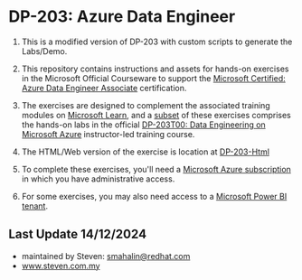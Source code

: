# DP-203: Azure Data Engineer

1. This is a modified version of DP-203 with custom scripts to generate the Labs/Demo. 

2. This repository contains instructions and assets for hands-on exercises in the Microsoft Official Courseware to support the [Microsoft Certified: Azure Data Engineer Associate](https://learn.microsoft.com/certifications/azure-data-engineer/) certification. 

3. The exercises are designed to complement the associated training modules on [Microsoft Learn](https://learn.microsoft.com/training), and a <u>subset</u> of these exercises comprises the hands-on labs in the official [DP-203T00: Data Engineering on Microsoft Azure](https://learn.microsoft.com/training/courses/dp-203t00) instructor-led training course.

4. The HTML/Web version of the exercise is location at [DP-203-Html](https://microsoftlearning.github.io/dp-203-azure-data-engineer/)

5. To complete these exercises, you'll need a [Microsoft Azure subscription](https://azure.microsoft.com/free) in which you have administrative access. 

6. For some exercises, you may also need access to a [Microsoft Power BI tenant](https://learn.microsoft.com/power-bi/fundamentals/service-self-service-signup-for-power-bi).

## Last Update 14/12/2024

* maintained by Steven: smahalin@redhat.com
* www.steven.com.my